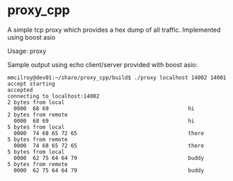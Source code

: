 # proxy_cpp

A simple tcp proxy which provides a hex dump of all traffic. Implemented using boost asio

Usage:
proxy <remote host> <remote host> <local port>

Sample output using echo client/server provided with boost asio:
```
mmcilroy@dev01:~/share/proxy_cpp/build$ ./proxy localhost 14002 14001
accept starting
accepted
connecting to localhost:14002
2 bytes from local
  0000  68 69                                            hi
2 bytes from remote
  0000  68 69                                            hi
5 bytes from local
  0000  74 68 65 72 65                                   there
5 bytes from remote
  0000  74 68 65 72 65                                   there
5 bytes from local
  0000  62 75 64 64 79                                   buddy
5 bytes from remote
  0000  62 75 64 64 79                                   buddy
```
